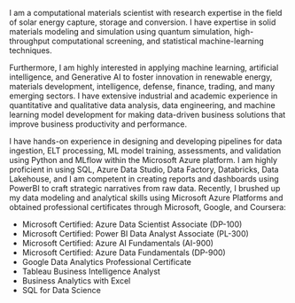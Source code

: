 I am a computational materials scientist with research expertise in the field of solar energy capture, storage and conversion. I have expertise in solid materials modeling and simulation using quantum simulation, high-throughput computational screening, and statistical machine-learning techniques. 

Furthermore, I am highly interested in applying machine learning, artificial intelligence, and Generative AI to foster innovation in renewable energy, materials development, intelligence, defense, finance, trading, and many emerging sectors. I have extensive industrial and academic experience in quantitative and qualitative data analysis, data engineering, and machine learning model development for making data-driven business solutions that improve business productivity and performance. 

I have hands-on experience in designing and developing pipelines for data ingestion, ELT processing, ML model training, assessments, and validation using Python and MLflow within the Microsoft Azure platform. I am highly proficient in using SQL, Azure Data Studio, Data Factory, Databricks, Data Lakehouse, and I am competent in creating reports and dashboards using PowerBI to craft strategic narratives from raw data. Recently, I brushed up my data modeling and analytical skills using Microsoft Azure Platforms and obtained professional certificates through Microsoft, Google, and Coursera:

- Microsoft Certified: Azure Data Scientist Associate (DP-100) 
- Microsoft Certified: Power BI Data Analyst Associate (PL-300) 
- Microsoft Certified: Azure AI Fundamentals (AI-900)
- Microsoft Certified: Azure Data Fundamentals (DP-900) 
- Google Data Analytics Professional Certificate 
- Tableau Business Intelligence Analyst
- Business Analytics with Excel 
- SQL for Data Science
